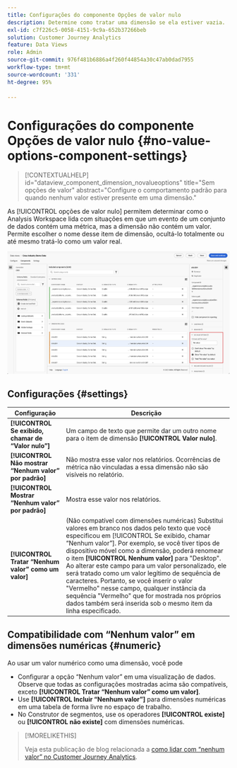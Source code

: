 ```yaml
---
title: Configurações do componente Opções de valor nulo
description: Determine como tratar uma dimensão se ela estiver vazia.
exl-id: c7f226c5-0058-4151-9c9a-652b37266beb
solution: Customer Journey Analytics
feature: Data Views
role: Admin
source-git-commit: 976f481b6886a4f260f44854a30c47ab0dad7955
workflow-type: tm+mt
source-wordcount: '331'
ht-degree: 95%

---
```


# Configurações do componente Opções de valor nulo {#no-value-options-component-settings}

<!-- markdownlint-disable MD034 -->

>[!CONTEXTUALHELP]
>id="dataview_component_dimension_novalueoptions"
>title="Sem opções de valor"
>abstract="Configure o comportamento padrão para quando nenhum valor estiver presente em uma dimensão."

<!-- markdownlint-enable MD034 -->


As [!UICONTROL opções de valor nulo] permitem determinar como o Analysis Workspace lida com situações em que um evento de um conjunto de dados contém uma métrica, mas a dimensão não contém um valor. Permite escolher o nome desse item de dimensão, ocultá-lo totalmente ou até mesmo tratá-lo como um valor real.

![Sem opções de valor](../assets/no-value-options.png)

## Configurações  {#settings}

| Configuração | Descrição |
| --- | --- |
| **[!UICONTROL Se exibido, chamar de “Valor nulo”]** | Um campo de texto que permite dar um outro nome para o item de dimensão **[!UICONTROL Valor nulo]**. |
| **[!UICONTROL Não mostrar “Nenhum valor” por padrão]** | Não mostra esse valor nos relatórios. Ocorrências de métrica não vinculadas a essa dimensão não são visíveis no relatório. |
| **[!UICONTROL Mostrar “Nenhum valor” por padrão]** | Mostra esse valor nos relatórios. |
| **[!UICONTROL Tratar “Nenhum valor” como um valor]** | (Não compatível com dimensões numéricas) Substitui valores em branco nos dados pelo texto que você especificou em [!UICONTROL Se exibido, chamar “Nenhum valor”]. Por exemplo, se você tiver tipos de dispositivo móvel como a dimensão, poderá renomear o item **[!UICONTROL Nenhum valor]** para &quot;Desktop&quot;. Ao alterar este campo para um valor personalizado, ele será tratado como um valor legítimo de sequência de caracteres. Portanto, se você inserir o valor &quot;Vermelho&quot; nesse campo, qualquer instância da sequência &quot;Vermelho&quot; que for mostrada nos próprios dados também será inserida sob o mesmo item da linha especificado. |

## Compatibilidade com “Nenhum valor” em dimensões numéricas {#numeric}

Ao usar um valor numérico como uma dimensão, você pode

* Configurar a opção “Nenhum valor” em uma visualização de dados. Observe que todas as configurações mostradas acima são compatíveis, exceto **[!UICONTROL Tratar “Nenhum valor” como um valor]**.
* Use **[!UICONTROL Incluir “Nenhum valor”]** para dimensões numéricas em uma tabela de forma livre no espaço de trabalho.
* No Construtor de segmentos, use os operadores **[!UICONTROL existe]** ou **[!UICONTROL não existe]** com dimensões numéricas.


>[!MORELIKETHIS]
>
>Veja esta publicação de blog relacionada a [como lidar com “nenhum valor” no Customer Journey Analytics](https://experienceleaguecommunities.adobe.com/t5/adobe-analytics-blogs/handling-quot-no-value-quot-in-customer-journey-analytics/ba-p/597339).

